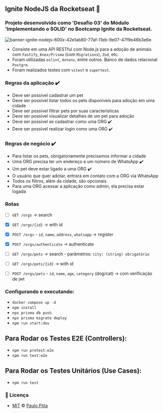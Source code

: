 ## Ignite NodeJS da Rocketseat 🚀

### Projeto desenvolvido como 'Desafio 03' do Módulo 'Implementando o SOLID' no Bootcamp Ignite da Rocketseat. 

![banner-ignite-nodejs-600x-42e1ab80-77af-11eb-9e07-47f9e46b3e6e](https://user-images.githubusercontent.com/52472087/224563992-1fbf29d0-06d9-4b58-b9d0-522f3f283f1e.png)

- Consiste em uma API RESTful com Node.js para a adoção de animais com `Fastify`, `Knex/Prisma` (com `Migrations`), `Zod`, etc.
- Foram utilizadas `eslint`, `dotenv`, entre outros. Banco de dados relacional `Postgre`.
- Foram realizados testes com `vitest` e `supertest`. 

### Regras da aplicação ✔️

- Deve ser possível cadastrar um pet
- Deve ser possível listar todos os pets disponíveis para adoção em uma cidade
- Deve ser possível filtrar pets por suas características
- Deve ser possível visualizar detalhes de um pet para adoção
- Deve ser possível se cadastrar como uma ORG ✔️
- Deve ser possível realizar login como uma ORG ✔️

### Regras de negócio ✔️

- Para listar os pets, obrigatoriamente precisamos informar a cidade
- Uma ORG precisa ter um endereço e um número de WhatsApp ✔️
- Um pet deve estar ligado a uma ORG ✔️
- O usuário que quer adotar, entrará em contato com a ORG via WhatsApp
- Todos os filtros, além da cidade, são opcionais
- Para uma ORG acessar a aplicação como admin, ela precisa estar logada

### Rotas

- [ ] `GET /orgs` -> search
- [x] `GET /orgs/{id}` -> with id
- [x] `POST /orgs` - `id`, `name`, `address`, `whatsapp` -> register
- [x] `POST /orgs/authenticate` -> authenticate

- [ ] `GET /orgs/pets` -> search - parâmetros: `city: (string) obrigatório`
- [ ] `GET /orgs/pets/{id}` -> with id
- [ ] `POST /orgs/pets` - `id`, `name`, `age`, `category` (dog/cat) -> com verificação de jwt

### Configurando e executando:

- `docker compose up -d`
- `npm install`
- `npx prisma db push`
- `npx prisma migrate deploy`
- `npm run start:dev`

## Para Rodar os Testes E2E (Controllers):

- `npm run pretest:e2e`
- `npm run test:e2e`

## Para Rodar os Testes Unitários (Use Cases):

- `npm run test`

### 📝 Licença

- [MIT](https://github.com/paulopitta97/ignite-node-desafio-03-find-a-friend/blob/master/LICENSE) © [Paulo Pitta](https://github.com/paulopitta97)